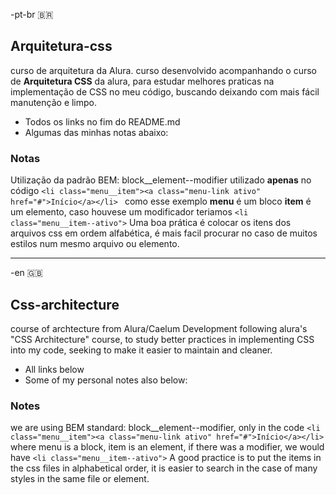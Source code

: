 -pt-br 🇧🇷 
## Arquitetura-css
curso de arquitetura da Alura. 
curso desenvolvido acompanhando o curso de **Arquitetura CSS** da alura, para estudar melhores
praticas na implementação de CSS no meu código, buscando deixando com mais fácil manutenção e
limpo.
- Todos os links no fim do README.md
- Algumas das minhas notas abaixo:

### Notas
Utilização da padrão BEM: block__element--modifier utilizado **apenas** no código
```<li class="menu__item"><a class="menu-link ativo" href="#">Início</a></li> ```
como esse exemplo **menu** é um bloco **item** é um elemento, caso houvese um modificador
teriamos ```<li class="menu__item--ativo">```
Uma boa prática é colocar os itens dos arquivos css em ordem alfabética, é mais facil procurar
no caso de muitos estilos num mesmo arquivo ou elemento.

---
-en 🇬🇧
## Css-architecture
course of archtecture from Alura/Caelum
Development following alura's "CSS Architecture" course, to study better
practices in implementing CSS into my code, seeking to make it easier to maintain and
cleaner.
- All links below
- Some of my personal notes also below:

### Notes
we are using BEM standard: block__element--modifier, only in the code
```<li class="menu__item"><a class="menu-link ativo" href="#">Início</a></li> ```
where menu is a block, item is an element, if there was a modifier, we would have
```<li class="menu__item--ativo">```
A good practice is to put the items in the css files in alphabetical order, it is easier to search
in the case of many styles in the same file or element.

